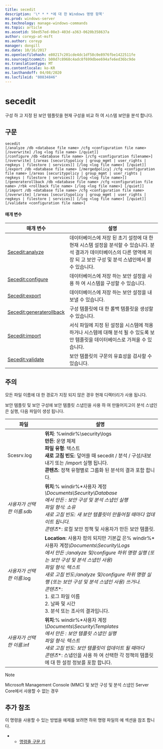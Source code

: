 ```yaml
---
title: secedit
description: '\* * * *에 대 한 Windows 명령 항목'
ms.prod: windows-server
ms.technology: manage-windows-commands
ms.topic: article
ms.assetid: 58ed57ed-08e3-403d-a363-0620b358637a
author: coreyp-at-msft
ms.author: coreyp
manager: dongill
ms.date: 10/16/2017
ms.openlocfilehash: e80217c201cde4dc1df58c0e8976fbe1422511fe
ms.sourcegitcommit: b00d7c8968c4adc8f699dbee694afe6ed36bc9de
ms.translationtype: MT
ms.contentlocale: ko-KR
ms.lasthandoff: 04/08/2020
ms.locfileid: "80834846"
---
```

# <a name="secedit"></a>secedit



구성 하 고 지정 된 보안 템플릿을 현재 구성을 비교 하 여 시스템 보안을 분석 합니다.

## <a name="syntax"></a>구문

```
secedit 
[/analyze /db <database file name> /cfg <configuration file name> [/overwrite] /log <log file name> [/quiet]]
[/configure /db <database file name> [/cfg <configuration filename>] [/overwrite] [/areas [securitypolicy | group_mgmt | user_rights | regkeys | filestore | services]] [/log <log file name>] [/quiet]]
[/export /db <database file name> [/mergedpolicy] /cfg <configuration file name> [/areas [securitypolicy | group_mgmt | user_rights | regkeys | filestore | services]] [/log <log file name>]]
[/generaterollback /db <database file name> /cfg <configuration file name> /rbk <rollback file name> [/log <log file name>] [/quiet]]
[/import /db <database file name> /cfg <configuration file name> [/overwrite] [/areas [securitypolicy | group_mgmt | user_rights | regkeys | filestore | services]] [/log <log file name>] [/quiet]]
[/validate <configuration file name>]
```

#### <a name="parameters"></a>매개 변수

|매개 변수|설명|
|---------|-----------|
|[Secedit:analyze](secedit-analyze.md)|데이터베이스에 저장 된 초기 설정에 대 한 현재 시스템 설정을 분석할 수 있습니다.  분석 결과가 데이터베이스의 다른 영역에 저장 되 고 보안 구성 및 분석 스냅인에서 볼 수 있습니다.|
|[Secedit:configure](secedit-configure.md)|데이터베이스에 저장 하는 보안 설정을 사용 하 여 시스템을 구성할 수 있습니다.|
|[Secedit:export](secedit-export.md)|데이터베이스에 저장 하는 보안 설정을 내보낼 수 있습니다.|
|[Secedit:generaterollback](secedit-generaterollback.md)|구성 템플릿에 대 한 롤백 템플릿을 생성할 수 있습니다.|
|[Secedit:import](secedit-import.md)|서식 파일에 지정 된 설정을 시스템에 적용 하거나 시스템에 대해 분석 될 수 있도록 보안 템플릿을 데이터베이스로 가져올 수 있습니다.|
|[Secedit:validate](secedit-validate.md)|보안 템플릿의 구문의 유효성을 검사할 수 있습니다.|

## <a name="remarks"></a>주의

모든 파일 이름에 대 한 경로가 지정 되지 않은 경우 현재 디렉터리가 사용 됩니다.

보안 템플릿 및 보안 구성에 보안 템플릿 스냅인을 사용 하 여 만들어지고이 분석 스냅인은 실행, 다음 파일이 생성 됩니다.


|           파일           |                                                                                                                                                                                                                                                               설명                                                                                                                                                                                                                                                                |
|--------------------------|------------------------------------------------------------------------------------------------------------------------------------------------------------------------------------------------------------------------------------------------------------------------------------------------------------------------------------------------------------------------------------------------------------------------------------------------------------------------------------------------------------------------------------------|
|        Scesrv.log        |                                                                                                                             **위치**: %windir%\security\logs</br>**만든**: 운영 체제</br>**파일 유형**: 텍스트</br>**새로 고침 빈도**: 덮어쓸 때 secedit / 분석 / 구성/내보내기 또는 /import 실행 됩니다.</br>**콘텐츠**: 정책 유형별로 그룹화 된 분석의 결과 포함 합니다.                                                                                                                             |
| *사용자가 선택한 이름*.sdb |                                                                                    **위치**:% windir%\*사용자 계정<em>\Documents\Security\Database</br><em>*에서 만든* </em>: 보안 구성 및 분석 스냅인 실행</br></em>*파일 형식*<em>: 소유</br></em>*새로 고침 빈도*<em>: 새 보안 템플릿이 만들어질 때마다 업데이트 됩니다.</br></em>*콘텐츠*\*: 로컬 보안 정책 및 사용자가 만든 보안 템플릿.                                                                                    |
| *사용자가 선택한 이름*.log | **Location**: 사용자 정의 되지만 기본값 은% windir%\*사용자 계정<em>\Documents\Security\Logs</br><em>*에서 만든* </em>:/analyze 및/configure 하위 명령 실행 (또는 보안 구성 및 분석 스냅인 사용)</br></em>*파일 형식*<em>: 텍스트</br></em>*새로 고침 빈도*<em>:/analyze 및/configure 하위 명령 실행 (또는 보안 구성 및 분석 스냅인 사용) 쓰거나.</br></em>*콘텐츠*\*:</br>1. 로그 파일 이름</br>2. 날짜 및 시간</br>3. 분석 또는 조사의 결과입니다. |
| *사용자가 선택한 이름*.inf |                                                                                     **위치**:% windir%\*사용자 계정<em>\Documents\Security\Templates</br><em>*에서 만든* </em>: 보안 템플릿 스냅인 실행</br></em>*파일 형식*<em>: 텍스트</br></em>*새로 고침 빈도*<em>: 보안 템플릿이 업데이트 될 때마다</br></em>*콘텐츠*\*: 스냅인을 사용 하 여 선택한 각 정책의 템플릿에 대 한 설정 정보를 포함 합니다.                                                                                     |

> [!NOTE]
> Microsoft Management Console (MMC) 및 보안 구성 및 분석 스냅인 Server Core에서 사용할 수 없는 경우

## <a name="additional-references"></a>추가 참조

이 명령을 사용할 수 있는 방법을 예제를 보려면 하위 명령 파일의 예 섹션을 참조 합니다.
-   - [명령줄 구문 키](command-line-syntax-key.md)